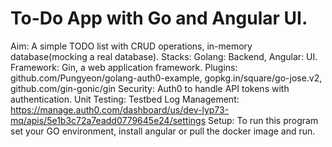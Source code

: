 # To-Do App with Go and Angular UI.
Aim: A simple TODO list with CRUD operations, in-memory database(mocking a real database).
Stacks: Golang: Backend, Angular: UI.
Framework: Gin, a web application framework.
Plugins: github.com/Pungyeon/golang-auth0-example, gopkg.in/square/go-jose.v2, github.com/gin-gonic/gin
Security: Auth0 to handle API tokens with authentication.
Unit Testing: Testbed
Log Management: https://manage.auth0.com/dashboard/us/dev-lyp73-mq/apis/5e1b3c72a7eadd0779645e24/settings
Setup:
To run this program set your GO environment, install angular or pull the docker image and run.
